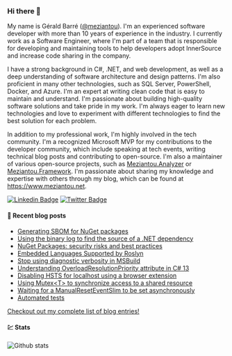 ### Hi there 👋

My name is Gérald Barré ([@meziantou](https://twitter.com/meziantou)). I'm an experienced software developer with more than 10 years of experience in the industry. I currently work as a Software Engineer, where I'm part of a team that is responsible for developing and maintaining tools to help developers adopt InnerSource and increase code sharing in the company.

I have a strong background in C#, .NET, and web development, as well as a deep understanding of software architecture and design patterns. I'm also proficient in many other technologies, such as SQL Server, PowerShell, Docker, and Azure. I'm an expert at writing clean code that is easy to maintain and understand. I'm passionate about building high-quality software solutions and take pride in my work. I'm always eager to learn new technologies and love to experiment with different technologies to find the best solution for each problem.

In addition to my professional work, I'm highly involved in the tech community. I'm a recognized Microsoft MVP for my contributions to the developer community, which include speaking at tech events, writing technical blog posts and contributing to open-source. I'm also a maintainer of various open-source projects, such as [Meziantou.Analyzer](https://github.com/meziantou/Meziantou.Analyzer) or [Meziantou.Framework](https://github.com/meziantou/Meziantou.Framework). I'm passionate about sharing my knowledge and expertise with others through my blog, which can be found at <https://www.meziantou.net>.

[![Linkedin Badge](https://img.shields.io/badge/-LinkedIn-blue?style=flat-square&logo=Linkedin&logoColor=white&link=https://www.linkedin.com/in/meziantou/)](https://www.linkedin.com/in/meziantou/)
[![Twitter Badge](https://img.shields.io/badge/-Twitter-1ca0f1?style=flat-square&labelColor=1ca0f1&logo=twitter&logoColor=white&link=https://twitter.com/meziantou)](https://twitter.com/meziantou)

#### 📗 Recent blog posts

<!--START_SECTION:feed-->
* [Generating SBOM for NuGet packages](https:&#x2F;&#x2F;www.meziantou.net&#x2F;generating-sbom-for-nuget-packages.htm?utm_medium&#x3D;social&amp;utm_source&#x3D;syndication)
* [Using the binary log to find the source of a .NET dependency](https:&#x2F;&#x2F;www.meziantou.net&#x2F;using-the-binary-log-to-find-the-source-of-a-dotnet-dependency.htm?utm_medium&#x3D;social&amp;utm_source&#x3D;syndication)
* [NuGet Packages: security risks and best practices](https:&#x2F;&#x2F;www.meziantou.net&#x2F;nuget-packages-security-risks-and-best-practices.htm?utm_medium&#x3D;social&amp;utm_source&#x3D;syndication)
* [Embedded Languages Supported by Roslyn](https:&#x2F;&#x2F;www.meziantou.net&#x2F;embeded-languages-in-string-values-supported-by-roslyn.htm?utm_medium&#x3D;social&amp;utm_source&#x3D;syndication)
* [Stop using diagnostic verbosity in MSBuild](https:&#x2F;&#x2F;www.meziantou.net&#x2F;stop-using-diagnostic-verbosity-in-msbuild.htm?utm_medium&#x3D;social&amp;utm_source&#x3D;syndication)
* [Understanding OverloadResolutionPriority attribute in C# 13](https:&#x2F;&#x2F;www.meziantou.net&#x2F;understanding-overloadresolutionpriority-attribute-in-csharp-13.htm?utm_medium&#x3D;social&amp;utm_source&#x3D;syndication)
* [Disabling HSTS for localhost using a browser extension](https:&#x2F;&#x2F;www.meziantou.net&#x2F;avoid-hsts-issues-on-localhost.htm?utm_medium&#x3D;social&amp;utm_source&#x3D;syndication)
* [Using Mutex&lt;T&gt; to synchronize access to a shared resource](https:&#x2F;&#x2F;www.meziantou.net&#x2F;using-mutex-t-to-synchronize-access-to-a-shared-resource.htm?utm_medium&#x3D;social&amp;utm_source&#x3D;syndication)
* [Waiting for a ManualResetEventSlim to be set asynchronously](https:&#x2F;&#x2F;www.meziantou.net&#x2F;waiting-for-a-manualreseteventslim-to-be-set-asynchronously.htm?utm_medium&#x3D;social&amp;utm_source&#x3D;syndication)
* [Automated tests](https:&#x2F;&#x2F;www.meziantou.net&#x2F;automated-tests.htm?utm_medium&#x3D;social&amp;utm_source&#x3D;syndication)
<!--END_SECTION:feed-->

[Checkout out my complete list of blog entries!](https://www.meziantou.net/archives.htm)

#### 💹 Stats

![Github stats](https://github-readme-stats.vercel.app/api?username=meziantou&show_icons=true&hide_border=true)
